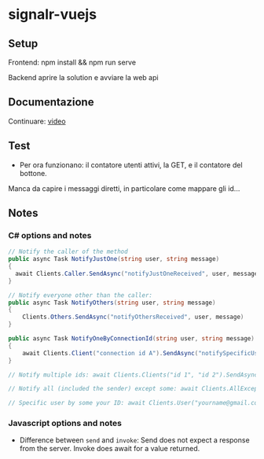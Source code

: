 # signalr-vuejs

## Setup

Frontend: npm install && npm run serve

Backend aprire la solution e avviare la web api

## Documentazione

Continuare: [video](https://www.youtube.com/watch?v=pl0OobPmWTk&t=2275s&ab_channel=DotNetMastery)

## Test

- Per ora funzionano: il contatore utenti attivi, la GET, e il contatore del bottone.

Manca da capire i messaggi diretti, in particolare come mappare gli id...

## Notes

### C\# options and notes

```csharp
// Notify the caller of the method
public async Task NotifyJustOne(string user, string message)
{
  await Clients.Caller.SendAsync("notifyJustOneReceived", user, message)
}

// Notify everyone other than the caller: 
public async Task NotifyOthers(string user, string message)
{
    Clients.Others.SendAsync("notifyOthersReceived", user, message)
}

public async Task NotifyOneByConnectionId(string user, string message)
{
    await Clients.Client("connection id A").SendAsync("notifySpecificUser", user, message);
}

// Notify multiple ids: await Clients.Clients("id 1", "id 2").SendAsync("notifyMany", user, message);

// Notify all (included the sender) except some: await Clients.AllExcept("id 1").SensAsync("notifyExceptReceived", user, message);

// Specific user by some your ID: await Clients.User("yourname@gmail.com").SendAsync("notifySpecificUser", user, message);
```

### Javascript options and notes

- Difference between `send` and `invoke`: Send does not expect a response from the server. Invoke does await for a value returned.
